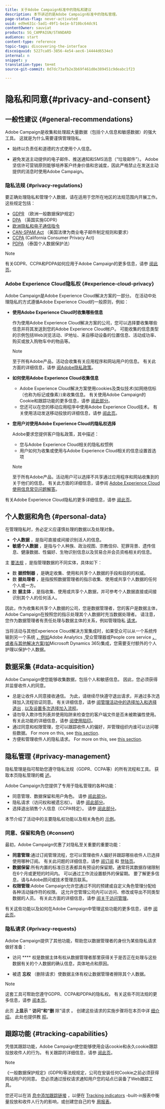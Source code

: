 ```yaml
---
title: 关于Adobe Campaign标准中的隐私和建议
description: 本节讲述的是Adobe Campaign标准中的隐私管理。
page-status-flag: never-activated
uuid: ed9e631c-5ad1-49f1-be1e-b710bc64dc91
contentOwner: sauviat
products: SG_CAMPAIGN/STANDARD
audience: start
content-type: reference
topic-tags: discovering-the-interface
discoiquuid: 5227ca05-3856-4e54-aec6-14444d6534e3
internal: n
snippet: y
translation-type: tm+mt
source-git-commit: 0d7dc73afb2e3b69f461d0e389451c9deabc1f23

---
```



# 隐私和同意{#privacy-and-consent}

## 一般性建议 {#general-recommendations}

Adobe Campaign是收集和处理超大量数据（包括个人信息和敏感数据）的强大工具。 这就是为什么需要谨慎管理隐私。

* 始终以负责任和道德的方式使用个人信息。

* 避免发送主动提供的电子邮件、推送通知和SMS消息（“垃圾邮件”）。 Adobe坚信许可营销原则能够培养客户终身价值和忠诚度，因此严格禁止在发送主动提供的消息时使用Adobe Campaign。

### 隐私法规 {#privacy-regulations}

要正确处理隐私和管理个人数据，请在适用于您所在地区的法规范围内开展工作。 这些规定包括：
* [GDPR](https://ec.europa.eu/info/law/law-topic/data-protection/reform/what-does-general-data-protection-regulation-gdpr-govern_en) （欧洲一般数据保护规定）
* [DPA](https://www.gov.uk/data-protection) （英国实施GDPR）
* [欧洲隐私和电子通信指令](https://eur-lex.europa.eu/legal-content/EN/TXT/?uri=CELEX:02002L0058-20091219)
* [CAN-SPAM Act](https://www.ftc.gov/tips-advice/business-center/guidance/can-spam-act-compliance-guide-business) （美国法律为商业电子邮件制定规则和要求）
* [CCPA](https://leginfo.legislature.ca.gov/faces/codes_displayText.xhtml?lawCode=CIV&amp;division=3.&amp;title=1.81.5。&amp;part=4。&amp;chapter=&amp;article=) (California Consumer Privacy Act)
* [PDPA](https://secureprivacy.ai/thailand-pdpa-summary-what-businesses-need-to-know/) （泰国个人数据保护法）

>[!NOTE]
>
>有关GDPR、CCPA和PDPA如何应用于Adobe Campaign的更多信息，请参 [阅此页](https://helpx.adobe.com/campaign/kb/campaign-privacy-overview.html#whatisgdpr)。

### Adobe Experience Cloud隐私权 {#experience-cloud-privacy}

Adobe Campaign是Adobe Experience Cloud解决方案的一部分。 在活动中处理隐私的方式遵循Adobe Experience Cloud的一般原则，例如：

* **使用Adobe Experience Cloud时收集哪些信息**

   作为使用Adobe Experience Cloud解决方案的公司，您可以选择要收集哪些信息并将其发送到您的Adobe Experience Cloud帐户。 可能收集的信息类型的示例包括Web浏览活动、IP地址、来自移动设备的位置信息、活动成功率、购买或放入购物车中的物品等。

   >[!NOTE]
   >
   >至于所有Adobe产品，活动会收集有关应用程序和网站用户的信息。 有关此方面的详细信息，请参 [阅Adobe隐私政策](https://www.adobe.com/privacy/policy.html)。

* **如何使用Adobe Experience Cloud收集信息**

   * Adobe Experience Cloud解决方案使用cookies及类似技术(如网络信标（也称为标记或像素）)来收集信息。 有关使用Adobe Campaign的Cookie和跟踪功能的更多信息，请参 [阅此部分](#tracking-capabilities)。
   * 您还可以在您的移动应用程序中使用Adobe Experience Cloud技术。 有关使用活动发送移动投放的详细信息，请参 [阅此页](https://helpx.adobe.com/campaign/kb/acs-mobile.html)。

* **您用户对使用Adobe Experience Cloud的隐私权选择**

   Adobe要求您提供客户隐私政策，其中描述：

   * 您与Adobe Experience Cloud相关的隐私权惯例
   * 用户如何为收集或使用与Adobe Experience Cloud相关的信息设置首选项
   >[!NOTE]
   >
   >至于所有Adobe产品，活动用户可以选择不共享通过应用程序和网站收集到的关于他们的信息。 有关此方面的详细信息，请参阅 [Adobe Experience Cloud使用信息常见问题解答](https://www.adobe.com/privacy/experience-cloud-usage-info-faq.html)。

有关Adobe Experience Cloud隐私的更多详细信息，请参 [阅此页](https://www.adobe.com/privacy/marketing-cloud.html)。

## 个人数据和角色 {#personal-data}

在管理隐私时，务必定义应谨慎处理的数据以及处理对象。
* **个人数据** ，是指可直接或间接识别活人的信息。
* **敏感个人数据** ，是指与个人种族、政治视图、宗教信仰、犯罪背景、遗传信息、健康数据、性偏好、生物识别信息以及贸易合并会员资格相关的信息。

主 [要法规](#privacy-regulations) ，是指管理数据的不同实体，具体如下：
* 数 **据控制器** ，是确定收集、使用和共享个人数据的手段和目的的权威。
* 数 **据处理者** ，是指按照数据管理者的指示收集、使用或共享个人数据的任何个人或一方。
* 数 **据主体** ，是指收集、使用或共享个人数据，并可参考个人数据直接或间接识别其个人的任何活人。

因此，作为收集和共享个人数据的公司，您是数据管理者，您的客户是数据主体，Adobe Campaign在按照您的指示处理其个人数据时充当数据处理者。 请注意，您作为数据管理者有责任处理与数据主体的关系，例如管理隐私 [请求](#privacy-requests)。

当将活动与其他Experience Cloud解决方案集成时，如果受众可以从一个系统传输到另一个系统 [，例如](../../audiences/using/aep-about-audience-destinations-service.md)Adobe Analytics [,](../../integrating/using/about-campaign-analytics-integration.md)受众管理器或People core service [，或者与其他解决方案(如](../../integrating/using/sharing-audiences-with-audience-manager-or-people-core-service.md)[](../../integrating/using/configure-microsoft-dynamics-365-for-campaign-integration.md)Microsoft Dynamics 365)集成，您需要支付额外的个人护理以保护个人数据。

## 数据采集 {#data-acquisition}

Adobe Campaign使您能够收集数据，包括个人和敏感信息。 因此，您必须获得并监督收件人的同意。

* 总是让收件人同意接收通信。 为此，请继续尽快遵守退出请求，并通过多次选择加入流程验证同意。 有关详细信息，请参 [阅管理活动中的选择加入和选择退出](../../audiences/using/managing-opt-in-and-opt-out-in-campaign.md) , [以及设置多次选择加入流程](../../channels/using/setting-up-a-double-opt-in-process.md)。
* 请勿导入欺诈性列表并使用陷阱来检查您的客户端文件是否未被欺骗性使用。 有关此功能的详细信息，请参 [阅使用陷印](../../sending/using/using-traps.md)。
* 通过同意和权限管理，您可以跟踪收件人的偏好，并管理组织内谁可以访问哪些数据。 For more on this, see [this section](#consent).
* 方便和管理收件人的隐私请求。 For more on this, see [this section](#privacy-requests).

## 隐私管理 {#privacy-management}

隐私管理是指可帮助您遵守隐私法规（GDPR、CCPA等）的所有流程和工具。 获取本页隐私管理的概 [述](https://helpx.adobe.com/campaign/kb/campaign-privacy-overview.html)。

Adobe Campaign为您提供了专用于隐私管理的各种功能：
* 同意管理、数据保留和用户角色。 请参 [阅此部分](#consent)。
* 隐私请求（访问权和被遗忘权）。 请参 [阅此部分](#privacy-requests)。
* 选择退出销售个人信息（CCPA特定）。 请参 [阅此部分](https://helpx.adobe.com/campaign/kb/acs-privacy.html#ccpa)。

本节介绍了活动中的主要隐私权功能以及相关角色的 [示例](https://helpx.adobe.com/campaign/kb/campaign-privacy-more.html#gdprpersonasandflow)。


### 同意、保留和角色 {#consent}

最初，Adobe Campaign优惠了对隐私至关重要的重要功能：

* **同意管理**:通过订阅管理流程，您可以管理收件人偏好并跟踪哪些收件人已选择使用哪种订阅。 有关此问题的详细信息，请参 [阅订阅](../../audiences/using/about-subscriptions.md) 和 [登陆页](../../channels/using/getting-started-with-landing-pages.md)。
* **数据保留**:所有内置的标准日志表都具有预设的保留期，通常将其数据存储限制在6个月或更短的时间内。 可以通过工作流设置额外的保留期。 要了解更多信息，请与Adobe顾问或技术管理员联系。
* **权限管理**:Adobe Campaign允许您通过不同的预建或自定义角色管理分配给各种活动操作符的权限。 这允许您管理公司内可以访问、修改或导出不同类型数据的人员。 有关此方面的详细信息，请参 [阅关于访问管理](../../administration/using/about-access-management.md)。

有关这些功能以及如何在Adobe Campaign中管理这些功能的更多信息，请参 [阅此页](https://helpx.adobe.com/campaign/kb/campaign-privacy-overview.html#consent)。

### 隐私请求 {#privacy-requests}

Adobe Campaign提供了其他功能，帮助您以数据管理者的身份为某些隐私请求做好准备：

* 访问 **** 权是数据主体有权从数据管理者那里获得关于是否正在处理与这些数据有关的个人数据的确认信息，具体地点和原因。

* 被遗 **忘权** （删除请求）使数据主体有权让数据管理者擦除其个人数据。

>[!NOTE]
>
>这套工具可帮助您遵守GDPR、CCPA和PDPA的隐私权。 有关这些不同法规的更多信息，请参 [阅本页](https://helpx.adobe.com/campaign/kb/campaign-privacy-overview.html#whatisgdpr)。

<!--* **GDPR** (General Data Protection Regulation) is the European Union’s (EU) privacy law that harmonizes and modernizes data protection requirements. GDPR applies to Adobe Campaign customers who hold data for Data Subjects residing in the EU.

* **CCPA** (California Consumer Privacy Act) provides California residents new rights in regards to their personal information and imposes data protection responsibilities on certain entities whom conduct business in California.

* **Thailand's PDPA** (Personal Data Protection Act) is the new privacy law that harmonizes and modernizes data protection requirements for Thailand. This regulation applies to Adobe Campaign customers who hold data for Data Subjects residing in this country.-->

此页 **上显示** “ **访问”和“删** 除”请求 [](https://helpx.adobe.com/campaign/kb/acs-privacy.html#righttoaccess)。 创建这些请求的实施步骤将在本页中详 [细介绍](https://helpx.adobe.com/campaign/kb/acs-privacy.html#ManagingPrivacyRequests)。 此处也提供教 [程](https://docs.adobe.com/content/help/en/campaign-standard-learn/tutorials/privacy/privacy-overview.html)。

## 跟踪功能 {#tracking-capabilities}

凭借其跟踪功能，Adobe Campaign使您能够使用会话cookie和永久cookie跟踪投放收件人的行为。 有关跟踪的详细信息，请参 [阅此页](../../sending/using/tracking-messages.md)。

>[!NOTE]
>
>《一般数据保护规定》(GDPR)等法规规定，公司在安装任何Cookie之前必须获得网站用户的同意。 您必须通过授权请求通知用户您的站点已装备了Web跟踪工具。

您还可以在消 [息中添加跟踪链接](../../designing/using/links.md#about-tracked-urls) ，以便在 [Tracking indicators](../../reporting/using/tracking-indicators.md) -built-in报表中衡量投放和收件人行为的影响，或创建您自己的专 [用报表](../../reporting/using/about-dynamic-reports.md)。
